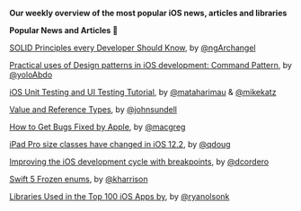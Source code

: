 **Our weekly overview of the most popular iOS news, articles and libraries**

**Popular News and Articles :speech_balloon:**

[SOLID Principles every Developer Should Know](https://medium.com/p/solid-principles-every-developer-should-know-b3bfa96bb688), by [@ngArchangel](https://twitter.com/ngArchangel) 

[Practical uses of Design patterns in iOS development: Command Pattern](https://medium.com/p/practical-uses-of-design-patterns-in-ios-development-command-pattern-c58941d6cc99), by [@yoloAbdo](https://twitter.com/yoloAbdo)

[iOS Unit Testing and UI Testing Tutorial](https://www.raywenderlich.com/960290-ios-unit-testing-and-ui-testing-tutorial?fbclid=IwAR2bz4JyjT5tGqigo2GrhLQYJ7Vi62adSxmp_8laIZx_v3w1zYnwPVz0xZY), by [@mataharimau](https://twitter.com/mataharimau) & [@mikekatz](https://github.com/mikekatz)

[Value and Reference Types](https://www.swiftbysundell.com/basics/value-and-reference-types), by [@johnsundell
](https://twitter.com/johnsundell)

[How to Get Bugs Fixed by Apple](https://codecookread.com/get-bugs-fixed/?utm_campaign=iOS%2BDev%2BWeekly&utm_medium=web&utm_source=iOS%2BDev%2BWeekly%2BIssue%2B399), by [@macgreg](https://twitter.com/macgreg)

[iPad Pro size classes have changed in iOS 12.2](https://twitter.com/qdoug/status/1115397262950010880), by [@qdoug](https://twitter.com/qdoug)

[Improving the iOS development cycle with breakpoints](https://www.dcordero.me/posts/improving_the_ios_development_cycle_with_breakpoints.html), by [@dcordero](https://twitter.com/dcordero)

[Swift 5 Frozen enums](https://useyourloaf.com/blog/swift-5-frozen-enums/?utm_campaign=iOS%2BDev%2BWeekly&utm_medium=email&utm_source=iOS%2BDev%2BWeekly%2BIssue%2B399), by [@kharrison](https://github.com/kharrison)

[Libraries Used in the Top 100 iOS Apps by](https://link.medium.com/LNBN6E2PQV), by [@ryanolsonk](https://twitter.com/ryanolsonk)
